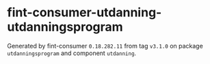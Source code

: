 # fint-consumer-utdanning-utdanningsprogram

Generated by fint-consumer `0.18.282.11` from tag `v3.1.0` on package `utdanningsprogram` and component `utdanning`.
